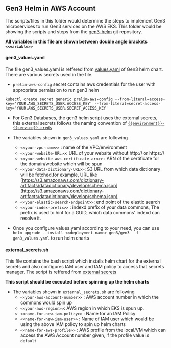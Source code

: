 ## Gen3 Helm in AWS Account

The scripts/files in this folder would determine the steps to implement Gen3 microservices to run Gen3 services on the AWS EKS. This folder would be showing the scripts and steps from the [gen3-helm](https://github.com/occ-data/gen3-helm) git repository.

**All variables in this file are shown between double angle brackets `<<variable>>`**

#### gen3_values.yaml

The file gen3_values.yaml is reffered from [values.yaml](https://github.com/occ-data/gen3-helm/blob/master/helm/gen3/values.yaml) of Gen3 helm chart. There are various secrets used in the file.

- `prelim-aws-config` secret contains aws credentials for the user with appropriate permission to run gen3 helm

```console
kubectl create secret generic prelim-aws-config --from-literal=access-key='YOUR.AWS_SECRETS_USER.ACCESS_KEY' --from-literal=secret-access-key='YOUR.AWS_SECRETS_USER.SECRET_ACCESS_KEY'
```

- For Gen3 Databases, the gen3 helm script uses the external secrets, this external secrets follows the naming convention of [`{{environment}}-{{service}}-creds`](https://github.com/uc-cdis/gen3-helm/blob/master/helm/common/templates/_external_secrets.tpl#L1-L10)

- The variables shown in `gen3_values.yaml` are following
    - `<<your-vpc-name>>` : name of the VPC/environment
    - `<<your-website-URL>>`: URL of your website without http:// or https://
    - `<<your-website-aws-certificate-arn>>` : ARN of the certificate for the domain/website which will be spun
    - `<<your-data-dictionary-URL>>`: S3 URL from which data dictionary will be fetched,for example, URL like [https://s3.amazonaws.com/dictionary-artifacts/datadictionary/develop/schema.json](https://s3.amazonaws.com/dictionary-artifacts/datadictionary/develop/schema.json)
    - `<<your-elastic-search-endpoint>>`: end point of the elastic search
    - `<<your-index-prefix>>` : indexd prefix of your data commons, The prefix is used to hint for a GUID, which data commons' indexd can resolve it.

- Once you configure values.yaml according to your need, you can use `helm upgrade --install <<deployment-name> gen3/gen3  -f gen3_values.yaml` to run helm charts

#### external_secrets.sh

This file contains the bash script which installs helm chart for the external secrets and also configures IAM user and IAM policy to access that secrets manager. The script is reffered from [external secrets](https://github.com/uc-cdis/gen3-helm/blob/master/docs/external_secrets.md#download-external-secrets-operator-and-create-resources-in-aws)

**This script should be executed before spinning up the helm charts**

- The variables shown in `external_secrets.sh` are following
    - `<<your-aws-account-number>>` : AWS account number in which the commons would spin up
    - `<<your-aws-region>>`: AWS region in which EKS is spun up.
    - `<<name-for-new-iam-policy>>` : Name for an IAM Policy
    - `<<name-for-new-iam-user>>` : Name of IAM user which would be using the above IAM policy to spin up helm charts
    - `<<name-for-aws-profile>>` : AWS profile from the local/VM which can access the AWS Account number given, if the profile value is `default`
